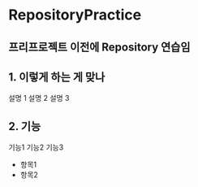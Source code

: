# RepositoryPractice

## 프리프로젝트 이전에 Repository 연습임

## 1. 이렇게 하는 게 맞나 

설명 1 
설명 2 
설명 3 

## 2. 기능 
 
기능1
기능2
기능3

* 항목1 
* 항목2

